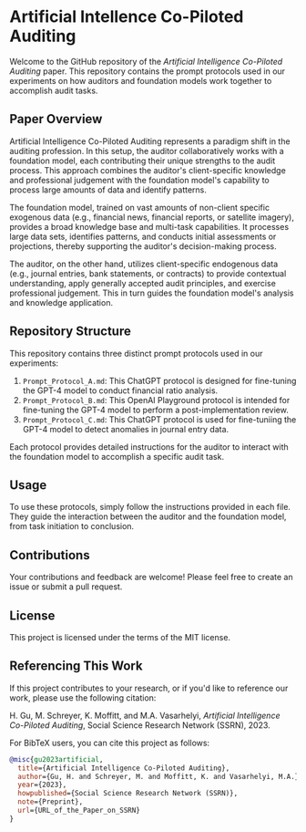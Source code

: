 # Artificial Intellence Co-Piloted Auditing

Welcome to the GitHub repository of the *Artificial Intelligence Co-Piloted Auditing* paper. This repository contains the prompt protocols used in our experiments on how auditors and foundation models work together to accomplish audit tasks.

## Paper Overview

Artificial Intelligence Co-Piloted Auditing represents a paradigm shift in the auditing profession. In this setup, the auditor collaboratively works with a foundation model, each contributing their unique strengths to the audit process. This approach combines the auditor's client-specific knowledge and professional judgement with the foundation model's capability to process large amounts of data and identify patterns.

The foundation model, trained on vast amounts of non-client specific exogenous data (e.g., financial news, financial reports, or satellite imagery), provides a broad knowledge base and multi-task capabilities. It processes large data sets, identifies patterns, and conducts initial assessments or projections, thereby supporting the auditor's decision-making process.

The auditor, on the other hand, utilizes client-specific endogenous data (e.g., journal entries, bank statements, or contracts) to provide contextual understanding, apply generally accepted audit principles, and exercise professional judgement. This in turn guides the foundation model's analysis and knowledge application.

## Repository Structure

This repository contains three distinct prompt protocols used in our experiments:

1. `Prompt_Protocol_A.md`: This ChatGPT protocol is designed for fine-tuning the GPT-4 model to conduct financial ratio analysis.
2. `Prompt_Protocol_B.md`: This OpenAI Playground protocol is intended for fine-tuning the GPT-4 model to perform a post-implementation review. 
3. `Prompt_Protocol_C.md`: This ChatGPT protocol is used for fine-tuniing the GPT-4 model to detect anomalies in journal entry data. 

Each protocol provides detailed instructions for the auditor to interact with the foundation model to accomplish a specific audit task.

## Usage

To use these protocols, simply follow the instructions provided in each file. They guide the interaction between the auditor and the foundation model, from task initiation to conclusion.

## Contributions

Your contributions and feedback are welcome! Please feel free to create an issue or submit a pull request.

## License

This project is licensed under the terms of the MIT license.

## Referencing This Work

If this project contributes to your research, or if you'd like to reference our work, please use the following citation:

H. Gu, M. Schreyer, K. Moffitt, and M.A. Vasarhelyi, *Artificial Intelligence Co-Piloted Auditing*, Social Science Research Network (SSRN), 2023.

For BibTeX users, you can cite this project as follows:

```bibtex
@misc{gu2023artificial,
  title={Artificial Intelligence Co-Piloted Auditing},
  author={Gu, H. and Schreyer, M. and Moffitt, K. and Vasarhelyi, M.A.},
  year={2023},
  howpublished={Social Science Research Network (SSRN)},
  note={Preprint},
  url={URL_of_the_Paper_on_SSRN}
}
